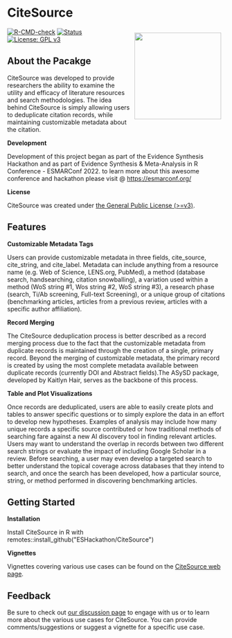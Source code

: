 # CiteSource
<img src="https://user-images.githubusercontent.com/89118428/155393065-780381a0-ff77-45d3-b2ee-40332ef72064.png" style="float:right; height:200px; padding: 10px;">


<!-- badges: start -->
[![R-CMD-check](https://github.com/ESHackathon/CiteSource/workflows/R-CMD-check/badge.svg)](https://github.com/ESHackathon/CiteSource/actions)
[![Status](https://img.shields.io/badge/Status-Work%20in%20Progress-orange)](https://github.com/ESHackathon/CiteSource)
[![License: GPL v3](https://img.shields.io/badge/License-GPLv3-blue.svg)](https://www.gnu.org/licenses/gpl-3.0)
<!-- badges: end -->

## About the Pacakge

CiteSource was developed to provide researchers the ability to examine the utility and efficacy of literature resources and search methodologies. The idea behind CiteSource is simply allowing users to deduplicate citation records, while maintaining customizable metadata about the citation.

**Development**

Development of this project began as part of the Evidence Synthesis Hackathon and as part of Evidence Synthesis & Meta-Analysis in R Conference - ESMARConf 2022. to learn more about this awesome conference and hackathon please visit @ https://esmarconf.org/

**License**

CiteSource was created under [the General Public License (>=v3)](https://www.gnu.org/licenses/gpl-3.0.html). 

## Features
**Customizable Metadata Tags**

Users can provide customizable metadata in three fields, cite_source, cite_string, and cite_label. Metadata can include anything from a resource name (e.g. Web of Science, LENS.org, PubMed), a method (database search, handsearching, citation snowballing), a variation used within a method (WoS string #1, Wos string #2, WoS string #3), a research phase (search, Ti/Ab screening, Full-text Screening), or a unique group of citations (benchmarking articles, articles from a previous review, articles with a specific author affiliation). 

**Record Merging**

The CiteSource deduplication process is better described as a record merging process due to the fact that the customizable metadata from duplicate records is maintained through the creation of a single, primary record. Beyond the merging of customizable metadata, the primary record is created by using the most complete metadata available between duplicate records (currently DOI and Abstract fields).The ASySD package, developed by Kaitlyn Hair, serves as the backbone of this process.

**Table and Plot Visualizations**

Once records are deduplicated, users are able to easily create plots and tables to answer specific questions or to simply explore the data in an effort to develop new hypotheses. Examples of analysis may include how many unique records a specific source contributed or how traditional methods of searching fare against a new AI discovery tool in finding relevant articles. Users may want to understand the overlap in records between two different search strings or evaluate the impact of including Google Scholar in a review. Before searching, a user may even develop a targeted search to better understand the topical coverage across databases that they intend to search, and once the search has been developed, how a particular source, string, or method performed in discovering benchmarking articles. 

## Getting Started
**Installation**

Install CiteSource in R with remotes::install_github("ESHackathon/CiteSource")

**Vignettes**

Vignettes covering various use cases can be found on the [CiteSource web page](https://www.eshackathon.org/CiteSource/). 

## Feedback

Be sure to check out [our discussion page](https://github.com/ESHackathon/CiteSource/discussions) to engage with us or to learn more about the various use cases for CiteSource. You can provide comments/suggestions or suggest a vignette for a specific use case. 

